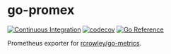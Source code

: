 # go-promex

[![Continuous Integration](https://github.com/GameAnalytics/go-metrics-prometheus/actions/workflows/ci.yml/badge.svg?branch=main)](https://github.com/GameAnalytics/go-metrics-prometheus/actions/workflows/ci.yml) [![codecov](https://codecov.io/gh/GameAnalytics/go-promex/branch/main/graph/badge.svg?token=W421ADEZCB)](https://codecov.io/gh/GameAnalytics/go-promex) [![Go Reference](https://pkg.go.dev/badge/github.com/GameAnalytics/go-promex.svg)](https://pkg.go.dev/github.com/GameAnalytics/go-promex)

Prometheus exporter for [rcrowley/go-metrics](https://github.com/rcrowley/go-metrics).

